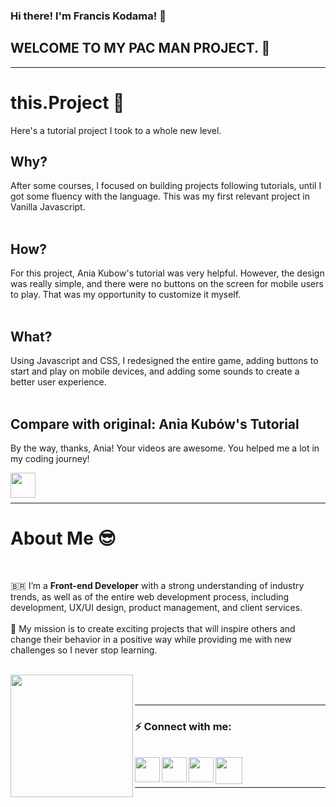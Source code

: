 ### Hi there! I'm Francis Kodama! 👋

## WELCOME TO MY PAC MAN PROJECT. 👻

<hr />

# this.Project 📖

Here's a tutorial project I took to a whole new level.

## Why?

After some courses, I focused on building projects following tutorials, until I got some fluency with the language. This was my first relevant project in Vanilla Javascript.
</br>
</br>

## How?

For this project, Ania Kubow's tutorial was very helpful. However, the design was really simple, and there were no buttons on the screen for mobile users to play. That was my opportunity to customize it myself.
</br>
</br>

## What?

Using Javascript and CSS, I redesigned the entire game, adding buttons to start and play on mobile devices, and adding some sounds to create a better user experience.
</br>
</br>

## Compare with original: Ania Kubów's Tutorial

By the way, thanks, Ania! Your videos are awesome. You helped me a lot in my coding journey!

<a href="https://www.youtube.com/watch?v=CeUGlSl2i4Q&t=45s" target="_blank">
<img align="left" width="40px" src="https://www.fkodama.com/_permanent-files/git/youtube.svg" />
</a>
</br>
</br>

<hr />

# About Me 😎

<br />

🇧🇷 I’m a **Front-end Developer** with a strong understanding of industry trends, as well as of the entire web development process, including development, UX/UI design, product management, and client services.
</br>
</br>
🚀 My mission is to create exciting projects that will inspire others and change their behavior in a positive way while providing me with new challenges so I never stop learning.
</br>
</br>

<a href="https://www.fkodama.com/" target="_blank">
<img align="left" width="196px" src="https://www.fkodama.com/_permanent-files/git/portfolio.svg"  />
</a>

</br>
</br>

<hr />

### ⚡ Connect with me:

<br />
<a href="https://www.fkodama.com/" target="_blank">
<img align="left" width="40px" src="https://www.fkodama.com/_permanent-files/git/website.svg"  />
</a>

<a href="https://www.linkedin.com/in/kodama/" target="_blank">
  <img align="left" width="40px" src="https://www.fkodama.com/_permanent-files/git/linkedin.svg"  />
</a>
<a href="https://www.instagram.com" target="_blank">
  <img align="left" width="40px" src="https://www.fkodama.com/_permanent-files/git/instagram.svg"  />
</a>
<a href="mailto:fk@fkodama.com">
  <img align="left" width="43px" src="https://www.fkodama.com/_permanent-files/git/email.svg" />
</a>

</br>
</br>

<hr />
